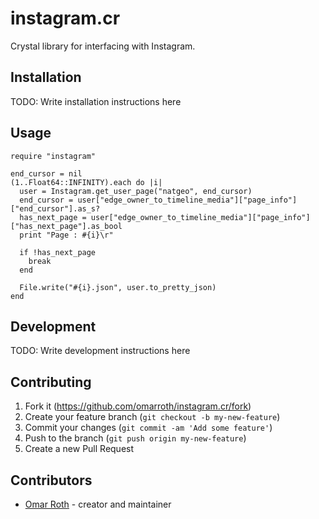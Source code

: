 # instagram.cr

Crystal library for interfacing with Instagram.

## Installation

TODO: Write installation instructions here

## Usage

```crystal
require "instagram"

end_cursor = nil
(1..Float64::INFINITY).each do |i|
  user = Instagram.get_user_page("natgeo", end_cursor)
  end_cursor = user["edge_owner_to_timeline_media"]["page_info"]["end_cursor"].as_s?
  has_next_page = user["edge_owner_to_timeline_media"]["page_info"]["has_next_page"].as_bool
  print "Page : #{i}\r"

  if !has_next_page
    break
  end

  File.write("#{i}.json", user.to_pretty_json)
end
```

## Development

TODO: Write development instructions here

## Contributing

1. Fork it (<https://github.com/omarroth/instagram.cr/fork>)
2. Create your feature branch (`git checkout -b my-new-feature`)
3. Commit your changes (`git commit -am 'Add some feature'`)
4. Push to the branch (`git push origin my-new-feature`)
5. Create a new Pull Request

## Contributors

- [Omar Roth](https://github.com/omarroth) - creator and maintainer
